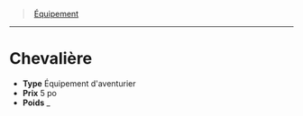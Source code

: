 ﻿---
!EquipmentItem
Type: Équipement d'aventurier
Price: 5 po
Weight: _
Id: equipment_hd.md#chevalière
ParentLink: equipment_hd.md#Équipement
Name: Chevalière
ParentName: Équipement
NameLevel: 1
Attributes:
  Name: Chevalière
  Markdown: >+
    # <!--Name-->Chevalière<!--/Name-->


    - **Type** <!--Type-->Équipement d'aventurier<!--/Type-->

    - **Prix** <!--Price-->5 po<!--/Price-->

    - **Poids** <!--Weight-->_<!--/Weight-->

  Type: Équipement d'aventurier
  Price: 5 po
  Weight: _
AttributesDictionary: >+
  Name: Chevalière

  Markdown: >+

    # <!--Name-->Chevalière<!--/Name-->





    - **Type** <!--Type-->Équipement d'aventurier<!--/Type-->



    - **Prix** <!--Price-->5 po<!--/Price-->



    - **Poids** <!--Weight-->_<!--/Weight-->



  Type: Équipement d'aventurier

  Price: 5 po

  Weight: _

---
> [Équipement](hd_equipment.md)

---

# Chevalière

- **Type** Équipement d'aventurier
- **Prix** 5 po
- **Poids** _

